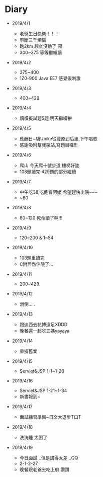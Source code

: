 # Diary

* 2019/4/1
  * 老爸生日快樂！！！
  * 剪斷三千煩惱
  * 跑2km 超久沒動了 囧
  * 300~375 等等繼續讀
  
* 2019/4/2
  * 375~400
  * 1Z0-900 Java EE7 感覺很刺激

* 2019/4/3
  * 400~429
  
* 2019/4/4
  * 讀模擬試題5題 明天繼續拚
  
* 2019/4/5
  * 應酬日~騎Ubike從豐原到后里,下午唱歌
  * 感謝吸附幫我架站,寫題目囉!!!
  
* 2019/4/6
  * 爬山 今天爬十號步道,樓梯好陡
  * 108題讀完 429題的部分繼續
  
* 2019/4/7
  * 中午吃38,吃飽看阿嬤,希望趕快出院~~~
  * ~80
  
* 2019/4/8
  * 80~120 死命讀了啊!!!
  
* 2019/4/9
  * 120~200 & 1~54
    
* 2019/4/10
  * 108題重讀完
  * C附居然住院了...
  
* 2019/4/11
  * 200~429 
  
* 2019/4/12
  * 滑倒.....

* 2019/4/13
  * 跟迪西去花博遠足XDDD
  * 晚餐還一起吃三媽yayaya
  
* 2019/4/14
  * 重操舊業
  
* 2019/4/15
  * Servlet&JSP 1-1~1-20
  
* 2019/4/16
  * Servlet&JSP 1-21~1-34
  * 新書報到~
  
* 2019/4/17
  * 面試練習準備~日文大退步T口T
   
* 2019/4/18
  * 洗洗睡 太困了
  
* 2019/4/19
  * 今日面試...但是講得太差...QQ
  * 2-1-2-27
  * 晚餐跟老爸去吃上府 讚讚
